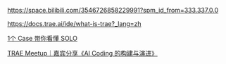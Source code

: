 https://space.bilibili.com/3546726858229991?spm_id_from=333.337.0.0

https://docs.trae.ai/ide/what-is-trae?_lang=zh

[1个 Case 带你看懂 SOLO](https://www.bilibili.com/video/BV18R8wzEEyC/?share_source=copy_web&vd_source=9c1e19a73fa7bd23bb37aa8d7467d862)

[TRAE Meetup｜嘉宾分享《AI Coding 的构建与演进》](https://www.bilibili.com/video/BV13PeVzoEvx/?share_source=copy_web&vd_source=9c1e19a73fa7bd23bb37aa8d7467d862)

